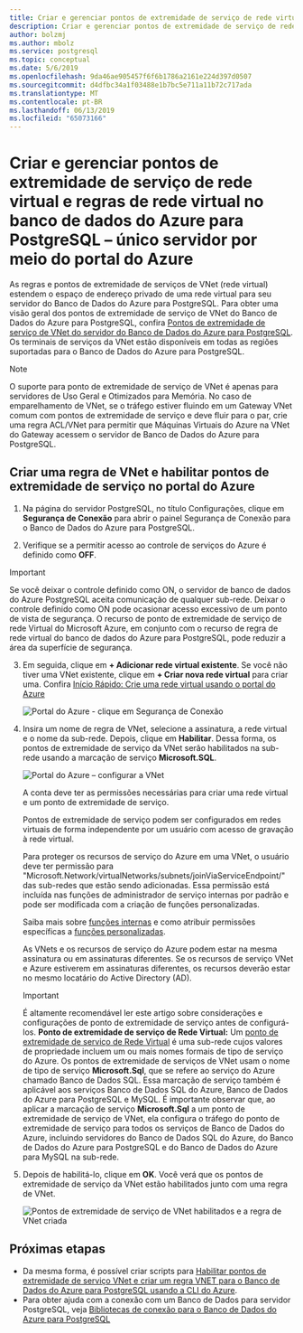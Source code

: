 ```yaml
---
title: Criar e gerenciar pontos de extremidade de serviço de rede virtual e regras no banco de dados do Azure para PostgreSQL – servidor único usando o portal do Azure
description: Criar e gerenciar pontos de extremidade de serviço de rede virtual e regras de banco de dados do Azure para PostgreSQL – servidor único usando o portal do Azure
author: bolzmj
ms.author: mbolz
ms.service: postgresql
ms.topic: conceptual
ms.date: 5/6/2019
ms.openlocfilehash: 9da46ae905457f6f6b1786a2161e224d397d0507
ms.sourcegitcommit: d4dfbc34a1f03488e1b7bc5e711a11b72c717ada
ms.translationtype: MT
ms.contentlocale: pt-BR
ms.lasthandoff: 06/13/2019
ms.locfileid: "65073166"
---
```

# <a name="create-and-manage-vnet-service-endpoints-and-vnet-rules-in-azure-database-for-postgresql---single-server-by-using-the-azure-portal"></a>Criar e gerenciar pontos de extremidade de serviço de rede virtual e regras de rede virtual no banco de dados do Azure para PostgreSQL – único servidor por meio do portal do Azure
As regras e pontos de extremidade de serviços de VNet (rede virtual) estendem o espaço de endereço privado de uma rede virtual para seu servidor do Banco de Dados do Azure para PostgreSQL. Para obter uma visão geral dos pontos de extremidade de serviço de VNet do Banco de Dados do Azure para PostgreSQL, confira [Pontos de extremidade de serviço de VNet do servidor do Banco de Dados do Azure para PostgreSQL](concepts-data-access-and-security-vnet.md). Os terminais de serviços da VNet estão disponíveis em todas as regiões suportadas para o Banco de Dados do Azure para PostgreSQL.

> [!NOTE]
> O suporte para ponto de extremidade de serviço de VNet é apenas para servidores de Uso Geral e Otimizados para Memória.
> No caso de emparelhamento de VNet, se o tráfego estiver fluindo em um Gateway VNet comum com pontos de extremidade de serviço e deve fluir para o par, crie uma regra ACL/VNet para permitir que Máquinas Virtuais do Azure na VNet do Gateway acessem o servidor de Banco de Dados do Azure para PostgreSQL.

## <a name="create-a-vnet-rule-and-enable-service-endpoints-in-the-azure-portal"></a>Criar uma regra de VNet e habilitar pontos de extremidade de serviço no portal do Azure

1. Na página do servidor PostgreSQL, no título Configurações, clique em **Segurança de Conexão** para abrir o painel Segurança de Conexão para o Banco de Dados do Azure para PostgreSQL. 

2. Verifique se a permitir acesso ao controle de serviços do Azure é definido como **OFF**.

> [!Important]
> Se você deixar o controle definido como ON, o servidor de banco de dados do Azure PostgreSQL aceita comunicação de qualquer sub-rede. Deixar o controle definido como ON pode ocasionar acesso excessivo de um ponto de vista de segurança. O recurso de ponto de extremidade de serviço de rede Virtual do Microsoft Azure, em conjunto com o recurso de regra de rede virtual do banco de dados do Azure para PostgreSQL, pode reduzir a área da superfície de segurança.

3. Em seguida, clique em **+ Adicionar rede virtual existente**. Se você não tiver uma VNet existente, clique em **+ Criar nova rede virtual** para criar uma. Confira [Início Rápido: Crie uma rede virtual usando o portal do Azure](../virtual-network/quick-create-portal.md)

   ![Portal do Azure - clique em Segurança de Conexão](./media/howto-manage-vnet-using-portal/1-connection-security.png)

4. Insira um nome de regra de VNet, selecione a assinatura, a rede virtual e o nome da sub-rede. Depois, clique em **Habilitar**. Dessa forma, os pontos de extremidade de serviço da VNet serão habilitados na sub-rede usando a marcação de serviço **Microsoft.SQL**.

   ![Portal do Azure – configurar a VNet](./media/howto-manage-vnet-using-portal/2-configure-vnet.png)

    A conta deve ter as permissões necessárias para criar uma rede virtual e um ponto de extremidade de serviço.

    Pontos de extremidade de serviço podem ser configurados em redes virtuais de forma independente por um usuário com acesso de gravação à rede virtual.
    
    Para proteger os recursos de serviço do Azure em uma VNet, o usuário deve ter permissão para "Microsoft.Network/virtualNetworks/subnets/joinViaServiceEndpoint/" das sub-redes que estão sendo adicionadas. Essa permissão está incluída nas funções de administrador de serviço internas por padrão e pode ser modificada com a criação de funções personalizadas.
    
    Saiba mais sobre [funções internas](https://docs.microsoft.com/azure/active-directory/role-based-access-built-in-roles) e como atribuir permissões específicas a [funções personalizadas](https://docs.microsoft.com/azure/active-directory/role-based-access-control-custom-roles).
    
    As VNets e os recursos de serviço do Azure podem estar na mesma assinatura ou em assinaturas diferentes. Se os recursos de serviço VNet e Azure estiverem em assinaturas diferentes, os recursos deverão estar no mesmo locatário do Active Directory (AD).

   > [!IMPORTANT]
   > É altamente recomendável ler este artigo sobre considerações e configurações de ponto de extremidade de serviço antes de configurá-los. **Ponto de extremidade de serviço de Rede Virtual:** Um [ponto de extremidade de serviço de Rede Virtual](../virtual-network/virtual-network-service-endpoints-overview.md) é uma sub-rede cujos valores de propriedade incluem um ou mais nomes formais de tipo de serviço do Azure. Os pontos de extremidade de serviços de VNet usam o nome de tipo de serviço **Microsoft.Sql**, que se refere ao serviço do Azure chamado Banco de Dados SQL. Essa marcação de serviço também é aplicável aos serviços Banco de Dados SQL do Azure, Banco de Dados do Azure para PostgreSQL e MySQL. É importante observar que, ao aplicar a marcação de serviço **Microsoft.Sql** a um ponto de extremidade de serviço de VNet, ela configura o tráfego do ponto de extremidade de serviço para todos os serviços de Banco de Dados do Azure, incluindo servidores do Banco de Dados SQL do Azure, do Banco de Dados do Azure para PostgreSQL e do Banco de Dados do Azure para MySQL na sub-rede. 
   > 

5. Depois de habilitá-lo, clique em **OK**. Você verá que os pontos de extremidade de serviço da VNet estão habilitados junto com uma regra de VNet.

   ![Pontos de extremidade de serviço de VNet habilitados e a regra de VNet criada](./media/howto-manage-vnet-using-portal/3-vnet-service-endpoints-enabled-vnet-rule-created.png)

## <a name="next-steps"></a>Próximas etapas
- Da mesma forma, é possível criar scripts para [Habilitar pontos de extremidade de serviço VNet e criar um regra VNET para o Banco de Dados do Azure para PostgreSQL usando a CLI do Azure](howto-manage-vnet-using-cli.md).
- Para obter ajuda com a conexão com um Banco de Dados para servidor PostgreSQL, veja [Bibliotecas de conexão para o Banco de Dados do Azure para PostgreSQL](./concepts-connection-libraries.md)
